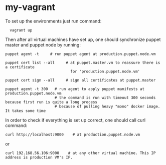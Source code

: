 # my-vagrant

To set up the environments just run command:
      
      vagrant up


Then after all virtual machines have set up, 
one should synchronize puppet master and puppet node by running:
  
    puppet agent -t     # run puppet agent at production.puppet.node.vm

    puppet cert list --all     # at puppet.master.vm to reassure there is a certificate 
                                 for 'production.puppet.node.vm'

    puppet cert sign --all     # sign all certificates at puppet.master
 
    puppet agent -t 300   # run agent to apply puppet manifests at production.puppet.node.vm
                          # the command is run with timeout 300 seconds because first run is quite a long process
                          # because of pulling heavy "mono" docker image. It takes some time 


In order to check if everything is set up correct, one should call curl command:

    curl http://localhost:9000    # at production.puppet.node.vm

or

    curl 192.168.56.106:9000    # at any other virtual machine. This IP address is production VM's IP.
